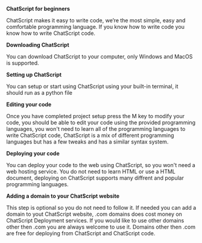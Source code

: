 **ChatScript for beginners**

ChatScript makes it easy to write code, we’re the most simple, easy and comfortable programming language. If you know how to write code you know how to write ChatScript code.

**Downloading ChatScript**

You can download ChatScript to your computer, only Windows and MacOS is supported.

**Setting up ChatScript**

You can setup or start using ChatScript using your built-in terminal, it should run as a python file

**Editing your code**

Once you have completed project setup press the M key to modify your code, you should be able to edit your code using the provided programming languages, you won't need to learn all of the programming languages to write ChatScript code, ChatScript is a mix of different programming languages but has a few tweaks and has a similar syntax system.

**Deploying your code**

You can deploy your code to the web using ChatScript, so you won't need a web hosting service. You do not need to learn HTML or use a HTML document, deploying on ChatScript supports many diffrent and popular programming languages.

**Adding a domain to your ChatScript website**

This step is optional so you do not need to follow it. If needed you can add a domain to yout ChatScript website, .com domains does cost money on ChatScript Deployment services. If you would like to use other domains other then .com you are always welcome to use it. Domains other then .com are free for deploying from ChatScript and ChatScript code.

